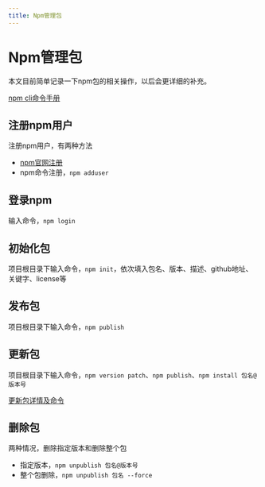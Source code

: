 ```yaml
---
title: Npm管理包
---
```


# Npm管理包

本文目前简单记录一下npm包的相关操作，以后会更详细的补充。

[npm cli命令手册](https://docs.npmjs.com/cli-documentation/)

## 注册npm用户

注册npm用户，有两种方法

* [npm官网注册](https://www.npmjs.com/)
* npm命令注册，`npm adduser`

## 登录npm

输入命令，`npm login`

## 初始化包

项目根目录下输入命令，`npm init`，依次填入包名、版本、描述、github地址、关键字、license等

## 发布包

项目根目录下输入命令，`npm publish`

## 更新包

项目根目录下输入命令，`npm version patch`、`npm publish`、`npm install 包名@版本号`

[更新包详情及命令](https://docs.npmjs.com/cli-commands/version.html)

## 删除包

两种情况，删除指定版本和删除整个包

* 指定版本，`npm unpublish 包名@版本号`
* 整个包删除，`npm unpublish 包名 --force`



